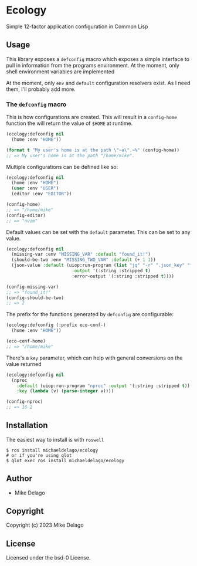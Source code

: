 # Ecology

Simple 12-factor application configuration in Common Lisp

## Usage

This library exposes a `defconfig` macro which exposes a simple interface to pull in information from the programs environment. At the moment, only shell environment variables are implemented

At the moment, only `env` and `default` configuration resolvers exist. As I need them, I'll probably add more.

### The `defconfig` macro

This is how configurations are created. This will result in a `config-home` function the will return the value of `$HOME` at runtime.

```lisp
(ecology:defconfig nil
  (home :env "HOME"))

(format t "My user's home is at the path \"~a\".~%" (config-home))
;; => My user's home is at the path "/home/mike".
```

Multiple configurations can be defined like so:

```lisp
(ecology:defconfig nil
  (home :env "HOME")
  (user :env "USER")
  (editor :env "EDITOR"))

(config-home)
;; => "/home/mike"
(config-editor)
;; => "nvim"
```

Default values can be set with the `default` parameter. This can be set to any value.

```lisp
(ecology:defconfig nil
  (missing-var :env "MISSING_VAR" :default "found_it!")
  (should-be-two :env "MISSING_TWO_VAR" :default (+ 1 1))
  (json-value :default (uiop:run-program (list "jq" "-r" ".json_key" "foo.json")
                         :output '(:string :stripped t)
                         :error-output '(:string :stripped t))))

(config-missing-var)
;; => "found_it!"
(config-should-be-two)
;; => 2
```

The prefix for the functions generated by `defconfig` are configurable:

```lisp
(ecology:defconfig (:prefix eco-conf-)
  (home :env "HOME"))

(eco-conf-home)
;; => "/home/mike"
```

There's a `key` parameter, which can help with general conversions on the value returned

```lisp
(ecology:defconfig nil
  (nproc
    :default (uiop:run-program "nproc" :output '(:string :stripped t))
    :key (lambda (v) (parse-integer v))))

(config-nproc)
;; => 16 2
```

## Installation

The easiest way to install is with `roswell`

```console
$ ros install michaeldelago/ecology
# or if you're using qlot
$ qlot exec ros install michaeldelago/ecology
```

## Author

* Mike Delago

## Copyright

Copyright (c) 2023 Mike Delago

## License

Licensed under the bsd-0 License.
